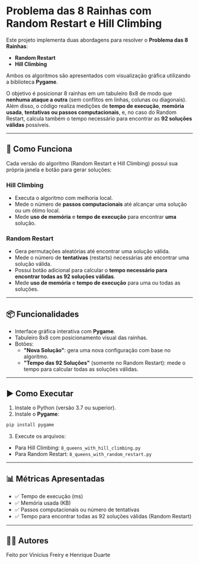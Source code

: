 # Problema das 8 Rainhas com Random Restart e Hill Climbing

Este projeto implementa duas abordagens para resolver o **Problema das 8 Rainhas**:  
- **Random Restart**
- **Hill Climbing**

Ambos os algoritmos são apresentados com visualização gráfica utilizando a biblioteca **Pygame**.

O objetivo é posicionar 8 rainhas em um tabuleiro 8x8 de modo que **nenhuma ataque a outra** (sem conflitos em linhas, colunas ou diagonais). Além disso, o código realiza medições de **tempo de execução**, **memória usada**, **tentativas ou passos computacionais**, e, no caso do Random Restart, calcula também o tempo necessário para encontrar as **92 soluções válidas** possíveis.

---

## 🔧 Como Funciona

Cada versão do algoritmo (Random Restart e Hill Climbing) possui sua própria janela e botão para gerar soluções:

### Hill Climbing
- Executa o algoritmo com melhoria local.
- Mede o número de **passos computacionais** até alcançar uma solução ou um ótimo local.
- Mede **uso de memória** e **tempo de execução** para encontrar **uma** solução.

### Random Restart
- Gera permutações aleatórias até encontrar uma solução válida.
- Mede o número de **tentativas** (restarts) necessárias até encontrar uma solução válida.
- Possui botão adicional para calcular o **tempo necessário para encontrar todas as 92 soluções válidas**.
- Mede **uso de memória** e **tempo de execução** para uma ou todas as soluções.

---

## 📦 Funcionalidades
- Interface gráfica interativa com **Pygame**.
- Tabuleiro 8x8 com posicionamento visual das rainhas.
- Botões:
  - **"Nova Solução"**: gera uma nova configuração com base no algoritmo.
  - **"Tempo das 92 Soluções"** (somente no Random Restart): mede o tempo para calcular todas as soluções válidas.

---

## ▶️ Como Executar

1. Instale o Python (versão 3.7 ou superior).
2. Instale o **Pygame**:

```bash
pip install pygame
```

3. Execute os arquivos:
- Para Hill Climbing: `8_queens_with_hill_climbing.py`
- Para Random Restart: `8_queens_with_random_restart.py`

---

## 📊 Métricas Apresentadas

- ✅ Tempo de execução (ms)
- ✅ Memória usada (KB)
- ✅ Passos computacionais ou número de tentativas
- ✅ Tempo para encontrar todas as 92 soluções válidas (Random Restart)

---

## 👨‍💻 Autores

Feito por Vinícius Freiry e Henrique Duarte